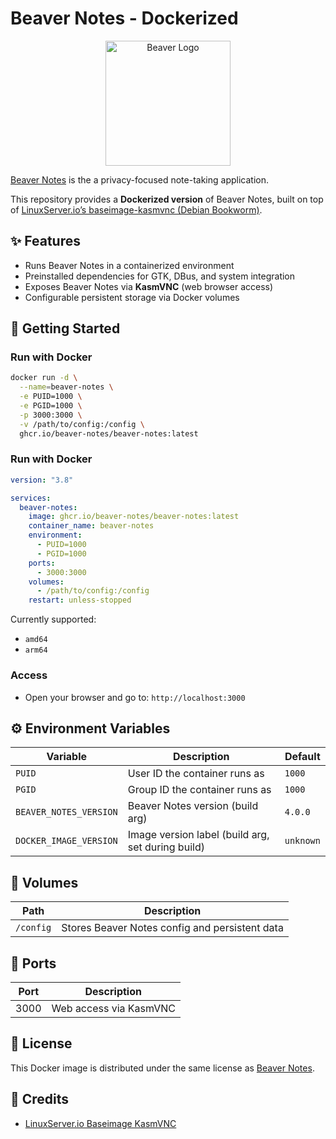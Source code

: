 # Beaver Notes - Dockerized

<div align="center">
<img src="https://github.com/user-attachments/assets/9486275a-4020-4355-809c-7e4512cf869f" alt="Beaver Logo" width="200">
</div>

[Beaver Notes](https://github.com/Beaver-Notes/Beaver-Notes) is the a privacy-focused note-taking application.

This repository provides a **Dockerized version** of Beaver Notes, built on top of [LinuxServer.io’s baseimage-kasmvnc (Debian Bookworm)](https://github.com/linuxserver/docker-baseimage-kasmvnc).

## ✨ Features

- Runs Beaver Notes in a containerized environment
- Preinstalled dependencies for GTK, DBus, and system integration
- Exposes Beaver Notes via **KasmVNC** (web browser access)
- Configurable persistent storage via Docker volumes

## 🚀 Getting Started

### Run with Docker

```bash
docker run -d \
  --name=beaver-notes \
  -e PUID=1000 \
  -e PGID=1000 \
  -p 3000:3000 \
  -v /path/to/config:/config \
  ghcr.io/beaver-notes/beaver-notes:latest
```

### Run with Docker

```yml
version: "3.8"

services:
  beaver-notes:
    image: ghcr.io/beaver-notes/beaver-notes:latest
    container_name: beaver-notes
    environment:
      - PUID=1000
      - PGID=1000
    ports:
      - 3000:3000
    volumes:
      - /path/to/config:/config
    restart: unless-stopped
```

Currently supported:

- `amd64`
- `arm64`

### Access

- Open your browser and go to:
  `http://localhost:3000`

## ⚙️ Environment Variables

| Variable               | Description                                       | Default   |
| ---------------------- | ------------------------------------------------- | --------- |
| `PUID`                 | User ID the container runs as                     | `1000`    |
| `PGID`                 | Group ID the container runs as                    | `1000`    |
| `BEAVER_NOTES_VERSION` | Beaver Notes version (build arg)                  | `4.0.0`   |
| `DOCKER_IMAGE_VERSION` | Image version label (build arg, set during build) | `unknown` |

## 📂 Volumes

| Path      | Description                                    |
| --------- | ---------------------------------------------- |
| `/config` | Stores Beaver Notes config and persistent data |

## 📡 Ports

| Port | Description            |
| ---- | ---------------------- |
| 3000 | Web access via KasmVNC |

## 📜 License

This Docker image is distributed under the same license as [Beaver Notes](https://github.com/Beaver-Notes/Beaver-Notes).

## 🙌 Credits

- [LinuxServer.io Baseimage KasmVNC](https://github.com/linuxserver/docker-baseimage-kasmvnc)
